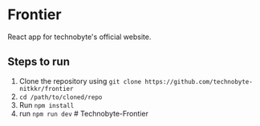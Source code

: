 # Frontier

React app for technobyte's official website.

## Steps to run

1. Clone the repository using `git clone https://github.com/technobyte-nitkkr/frontier`
2. `cd /path/to/cloned/repo`
3. Run `npm install`
4. run `npm run dev`
#   T e c h n o b y t e - F r o n t i e r  
 